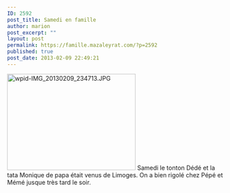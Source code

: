 ```yaml
---
ID: 2592
post_title: Samedi en famille
author: marion
post_excerpt: ""
layout: post
permalink: https://famille.mazaleyrat.com/?p=2592
published: true
post_date: 2013-02-09 22:49:21
---
```

<a href="http://famille.mazaleyrat.com/wp-content/uploads/2013/02/wpid-IMG_20130209_234713.jpg"><img src="http://famille.mazaleyrat.com/wp-content/uploads/2013/02/wpid-IMG_20130209_234713-300x225.jpg" alt="wpid-IMG_20130209_234713.JPG" width="300" height="225" class="alignleft size-medium wp-image-2591" /></a> Samedi le tonton Dédé et la tata Monique de papa était venus de Limoges. On a bien rigolé chez Pépé et Mémé jusque très tard le soir.